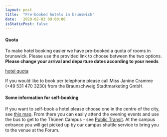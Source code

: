 ```yaml
---
layout: post
title:  "Pre-booked hotels in brunswick"
date:   2020-02-03 09:00:00
isStaticPost: false
---
```

#### Quota
To make hotel booking easier we have pre-booked a quota of rooms in brunswick. Please use the provided link to choose between the two options. **Please change your arrival and departure dates according to your needs**

[hotel quota](http://web4.deskline.net/GeoNode/en/accommodation/qfind?selNumberOfUnits=1&selArrivalDate=20200511&selNights=3&selAdultsSearchline1=1&customMarker=&customMarkerLat=&customMarkerLong)

If you would like to book per telephone please call Miss Janine Cramme (+49 531 470 3230) from the Braunschweig Stadtmarketing GmbH.

#### Some information for self-booking
If you want to self-book a hotel please choose one in the centre of the city, see [this map](https://www.braunschweig.de/english/touristservice/hotels/map.php). From there you can easily attend the evening events and use the bus to get to the Thünen Campus - see [Public Transit](https://summit.geonode.org/logistics/). At the campus entrance you will get picked up by our campus shuttle service to bring you to the venue at the Forum.
